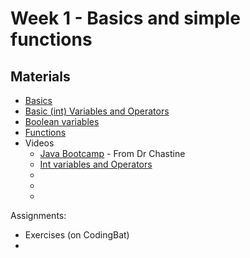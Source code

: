 Week 1 - Basics and simple functions
===

## Materials
* [Basics](../content/Basics.md)
* [Basic (int) Variables and Operators](../content/IntVariablesAndOperators.md)
* [Boolean variables](../content/Booleans.md)
* [Functions](../content/Functions.md)
* Videos
    + [Java Bootcamp](https://www.youtube.com/watch?v=8nOg6mtH-oo&list=UUSH2TieRlco7uQOGU8Vppnw) - From Dr Chastine
    + [Int variables and Operators](https://youtu.be/1JEtmEthcS4)
    +
    +
    +

Assignments:
* Exercises (on CodingBat)
* 